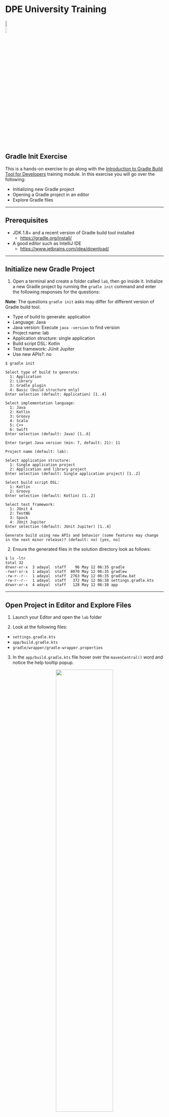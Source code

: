# DPE University Training

<p align="left">
<img width="10%" height="10%" src="https://user-images.githubusercontent.com/120980/174325546-8558160b-7f16-42cb-af0f-511849f22ebc.png">
</p>

## Gradle Init Exercise

This is a hands-on exercise to go along with the
[Introduction to Gradle Build Tool for Developers](https://dpeuniversity.gradle.com/app/courses/012de84f-fcd3-45d4-9c4c-284382eb3f3f)
training module. In this exercise you will go over the following:

* Initializing new Gradle project
* Opening a Gradle project in an editor
* Explore Gradle files

---
## Prerequisites

* JDK 1.8+ and a recent version of Gradle build tool installed
    * https://gradle.org/install/
* A good editor such as IntelliJ IDE
    * https://www.jetbrains.com/idea/download/

---
## Initialize new Gradle Project

1. Open a terminal and create a folder called `lab`, then go inside it. Initialize a new Gradle
   project by running the `gradle init` command and enter the following responses
   for the questions:

**Note**: The questions `gradle init` asks may differ for different version of Gradle build tool.

* Type of build to generate: application
* Language: Java
* Java version: Execute `java -version` to find version
* Project name: lab
* Application structure: single application
* Build script DSL: Kotlin
* Test framework: JUnit Jupiter
* Use new APIs?: no

```
$ gradle init

Select type of build to generate:
  1: Application
  2: Library
  3: Gradle plugin
  4: Basic (build structure only)
Enter selection (default: Application) [1..4] 

Select implementation language:
  1: Java
  2: Kotlin
  3: Groovy
  4: Scala
  5: C++
  6: Swift
Enter selection (default: Java) [1..6] 

Enter target Java version (min: 7, default: 21): 11

Project name (default: lab):

Select application structure:
  1: Single application project
  2: Application and library project
Enter selection (default: Single application project) [1..2] 

Select build script DSL:
  1: Kotlin
  2: Groovy
Enter selection (default: Kotlin) [1..2] 

Select test framework:
  1: JUnit 4
  2: TestNG
  3: Spock
  4: JUnit Jupiter
Enter selection (default: JUnit Jupiter) [1..4] 

Generate build using new APIs and behavior (some features may change in the next minor release)? (default: no) [yes, no] 
```

2. Ensure the generated files in the solution directory look as follows:

```
$ ls -ltr
total 32
drwxr-xr-x  3 adayal  staff    96 May 12 06:35 gradle
-rwxr-xr-x  1 adayal  staff  8070 May 12 06:35 gradlew
-rw-r--r--  1 adayal  staff  2763 May 12 06:35 gradlew.bat
-rw-r--r--  1 adayal  staff   372 May 12 06:38 settings.gradle.kts
drwxr-xr-x  4 adayal  staff   128 May 12 06:38 app
```

---
## Open Project in Editor and Explore Files

1. Launch your Editor and open the `lab` folder

2. Look at the following files:

* `settings.gradle.kts`
* `app/build.gradle.kts`
* `gradle/wrapper/gradle-wrapper.properties`

3. In the `app/build.gradle.kts` file hover over the `mavenCentral()` word and
   notice the help tooltip popup.

<p align="center">
<img width="60%" height="60%" src="https://user-images.githubusercontent.com/120980/174327421-da264871-bad8-4d36-bd23-e156eeeebbcb.png">
</p>

4. Notice sample sources and tests have been created:

* `app/src/main/java/com/gradle/lab/App.java`
* `app/src/test/java/com/gradle/lab/AppTest.java`

<p align="center">
<img width="60%" height="60%" src="https://user-images.githubusercontent.com/120980/174327548-d03ad27f-32c7-4e44-a111-04de4cc21fa3.png">
</p>

---
## Solution Reference

If you get stuck you can refer to the `solution` branch of this repository.